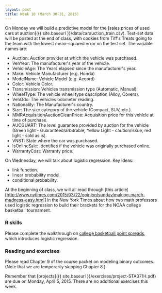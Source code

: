 ```yaml
---
layout: post
title: Week 10 (March 30-31, 2015)
---
```


On Monday we will build a predictive model for the [sales prices of used cars at auction]({{ site.baseurl }}/data/carauction_train.csv).  Test-set data will be posted at the end of class, with cookies from Tiff's Treats going to the team with the lowest mean-squared error on the test set.  The variable names are:  

* Auction: Auction provider at which the vehicle was purchased.  
* VehYear: The manufacturer's year of the vehicle.  
* VehicleAge: The Years elapsed since the manufacturer's year.  
* Make: Vehicle Manufacturer (e.g. Honda)  
* ModelName: Vehicle Model (e.g. Accord)  
* Color: Vehicle Color.  
* Transmission: Vehicles transmission type (Automatic, Manual).  
* WheelType: The vehicle wheel type description (Alloy, Covers).  
* VehOdo: The vehicles odometer reading.  
* Nationality: The Manufacturer's country.  
* Size: The size category of the vehicle (Compact, SUV, etc.).  
* MMRAcquisitionAuctionCleanPrice: Acquisition price for this vehicle at time of purchase.  
* AUCGUART: The level guarantee provided by auction for the vehicle (Green light - Guaranteed/arbitrable, Yellow Light - caution/issue, red light - sold as is).  
* VNST: State where the car was purchased.  
* IsOnlineSale: Identifies if the vehicle was originally purchased online.  
* WarrantyCost: Warranty price.  


On Wednesday, we will talk about logistic regression.  Key ideas:  
* link function.  
* linear probability model.  
* conditional probability.  

At the beginning of class, we will all read through (this article)[http://www.nytimes.com/2015/03/22/opinion/sunday/making-march-madness-easy.html] in the New York Times about how two math professors used logistic regression to build their brackets for the NCAA college basketball tournament.  



### R skills

Please complete the walkthrough on [college basketball point spreads](http://jgscott.github.io/teaching/r/bballbets/bballbets.html), which introduces logistic regression.  


### Reading and exercises  

Please read Chapter 9 of the course packet on modeling binary outcomes.  (Note that we are temporarily skipping Chapter 8.)

Remember that [projects]({{ site.baseurl }}/exercises/project-STA371H.pdf) are due on Monday, April 5, 2015.  There are no additional exercises this week.  

